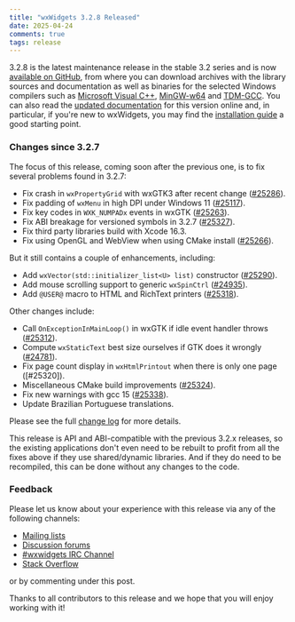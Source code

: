 ```yaml
---
title: "wxWidgets 3.2.8 Released"
date: 2025-04-24
comments: true
tags: release
---
```


3.2.8 is the latest maintenance release in the stable 3.2 series and is now
[available on GitHub][release], from where you can download archives with the
library sources and documentation as well as binaries for the selected Windows
compilers such as [Microsoft Visual C++][msvc], [MinGW-w64][mingw64] and
[TDM-GCC][tdmgcc]. You can also read the [updated documentation] for this
version online and, in particular, if you're new to wxWidgets, you may find
the [installation guide] a good starting point.

[msvc]: https://visualstudio.microsoft.com/
[mingw64]: https://mingw-w64.org/
[tdmgcc]: https://jmeubank.github.io/tdm-gcc/
[release]: https://github.com/wxWidgets/wxWidgets/releases/tag/v3.2.8
[updated documentation]: https://docs.wxwidgets.org/3.2.8/
[installation guide]: https://docs.wxwidgets.org/3.2.8/overview_install.html

### Changes since 3.2.7

The focus of this release, coming soon after the previous one, is to fix
several problems found in 3.2.7:

- Fix crash in `wxPropertyGrid` with wxGTK3 after recent change ([#25286]).
- Fix padding of `wxMenu` in high DPI under Windows 11 ([#25117]).
- Fix key codes in `WXK_NUMPADx` events in wxGTK ([#25263]).
- Fix ABI breakage for versioned symbols in 3.2.7 ([#25327]).
- Fix third party libraries build with Xcode 16.3.
- Fix using OpenGL and WebView when using CMake install ([#25266]).

But it still contains a couple of enhancements, including:

- Add `wxVector(std::initializer_list<U> list)` constructor ([#25290]).
- Add mouse scrolling support to generic `wxSpinCtrl` ([#24935]).
- Add `@USER@` macro to HTML and RichText printers ([#25318]).

Other changes include:

- Call `OnExceptionInMainLoop()` in wxGTK if idle event handler throws ([#25312]).
- Compute `wxStaticText` best size ourselves if GTK does it wrongly ([#24781]).
- Fix page count display in `wxHtmlPrintout` when there is only one page ([#25320]).
- Miscellaneous CMake build improvements ([#25324]).
- Fix new warnings with gcc 15 ([#25338]).
- Update Brazilian Portuguese translations.

Please see the full [change log] for more details.

[#24320]: https://github.com/wxWidgets/wxWidgets/issues/24320
[#24781]: https://github.com/wxWidgets/wxWidgets/issues/24781
[#24935]: https://github.com/wxWidgets/wxWidgets/issues/24935
[#25117]: https://github.com/wxWidgets/wxWidgets/issues/25117
[#25263]: https://github.com/wxWidgets/wxWidgets/issues/25263
[#25266]: https://github.com/wxWidgets/wxWidgets/issues/25266
[#25286]: https://github.com/wxWidgets/wxWidgets/issues/25286
[#25290]: https://github.com/wxWidgets/wxWidgets/issues/25290
[#25312]: https://github.com/wxWidgets/wxWidgets/issues/25312
[#25318]: https://github.com/wxWidgets/wxWidgets/issues/25318
[#25324]: https://github.com/wxWidgets/wxWidgets/issues/25324
[#25327]: https://github.com/wxWidgets/wxWidgets/issues/25327
[#25338]: https://github.com/wxWidgets/wxWidgets/issues/25338

[change log]: https://raw.githubusercontent.com/wxWidgets/wxWidgets/v3.2.8/docs/changes.txt

This release is API and ABI-compatible with the previous 3.2.x releases, so
the existing applications don't even need to be rebuilt to profit from all the
fixes above if they use shared/dynamic libraries. And if they do need to be
recompiled, this can be done without any changes to the code.


### Feedback

Please let us know about your experience with this release via any of the
following channels:

* [Mailing lists](https://www.wxwidgets.org/support/mailing-lists/)
* [Discussion forums](https://forums.wxwidgets.org/)
* [#wxwidgets IRC Channel](https://www.wxwidgets.org/support/irc/)
* [Stack Overflow](https://stackoverflow.com/questions/tagged/wxwidgets)

or by commenting under this post.

Thanks to all contributors to this release and we hope that you will enjoy
working with it!
